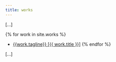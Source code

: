 ```yaml
---
title: works
---
```


[...]

{% for work in site.works %}
 -  [{{work.tagline}} [{{ work.title }}]](/works/{{work.title}})
{% endfor %}

[...]
